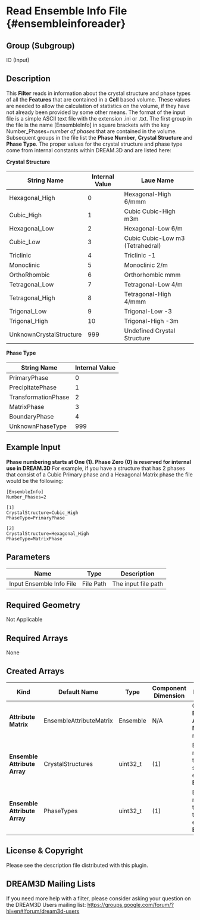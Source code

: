 Read Ensemble Info File {#ensembleinforeader}
=============

## Group (Subgroup) ##
IO (Input)

## Description ##
This **Filter** reads in information about the crystal structure and phase types of all the **Features** that are contained in a **Cell** based volume. These values are needed to allow the calculation of statistics on the volume, if they have not already been provided by some other means.  The format of the input file is a simple ASCII text file with the extension .ini or .txt. The first group in the file is the name [EnsembleInfo] in square brackets with the key Number_Phases=*number of phases* that are contained in the volume. Subsequent groups in the file list the __Phase Number__, __Crystal Structure__ and __Phase Type__. The proper values for the crystal structure and phase type come from internal constants within DREAM.3D and are listed here:

**Crystal Structure**

| String Name | Internal Value | Laue Name |
| ------------|----------------|----------|
| Hexagonal_High | 0 |  Hexagonal-High 6/mmm |
| Cubic_High | 1 |  Cubic Cubic-High m3m |
| Hexagonal_Low | 2 |  Hexagonal-Low 6/m |
| Cubic_Low | 3 |  Cubic Cubic-Low m3 (Tetrahedral) |
| Triclinic | 4 |  Triclinic -1 |
| Monoclinic | 5 |  Monoclinic 2/m |
| OrthoRhombic | 6 |  Orthorhombic mmm |
| Tetragonal_Low | 7 |  Tetragonal-Low 4/m |
| Tetragonal_High | 8 |  Tetragonal-High 4/mmm |
| Trigonal_Low | 9 |  Trigonal-Low -3 |
| Trigonal_High | 10 |  Trigonal-High -3m |
| UnknownCrystalStructure | 999 |  Undefined Crystal Structure |

**Phase Type**

| String Name | Internal Value |
| ------------|----------------|
| PrimaryPhase | 0 |
| PrecipitatePhase | 1 |
| TransformationPhase | 2 |
| MatrixPhase | 3 |
| BoundaryPhase | 4 |
| UnknownPhaseType | 999 |

## Example Input ##

__Phase numbering starts at One (1). Phase Zero (0) is reserved for internal use in DREAM.3D__
For example, if you have a structure that has 2 phases that consist of a Cubic Primary phase and a Hexagonal Matrix phase the file would be the following:

	[EnsembleInfo]
	Number_Phases=2

	[1]
	CrystalStructure=Cubic_High
	PhaseType=PrimaryPhase

	[2]
	CrystalStructure=Hexagonal_High
	PhaseType=MatrixPhase


## Parameters ##

| Name | Type | Description |
|------|------|-------------|
| Input Ensemble Info File | File Path | The input file path |

## Required Geometry ##
Not Applicable

## Required Arrays ##
None

## Created Arrays ##
| Kind | Default Name | Type | Component Dimension | Description |
|------|--------------|-------------|---------|--------------|
| **Attribute Matrix** | EnsembleAttributeMatrix | Ensemble | N/A | Created **Ensemble Attribute Matrix** name |
| **Ensemble Attribute Array** | CrystalStructures | uint32_t | (1)  | Enumeration representing the crystal structure for each **Ensemble** |
| **Ensemble Attribute Array** | PhaseTypes        | uint32_t | (1) | Enumeration representing the phase type for each **Ensemble** |


## License & Copyright ##

Please see the description file distributed with this plugin.

## DREAM3D Mailing Lists ##

If you need more help with a filter, please consider asking your question on the DREAM3D Users mailing list:
https://groups.google.com/forum/?hl=en#!forum/dream3d-users


